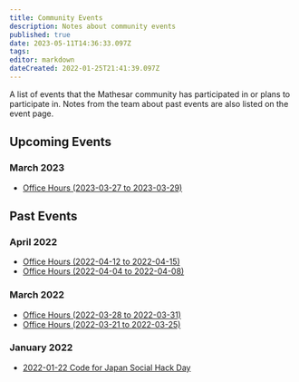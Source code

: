 ```yaml
---
title: Community Events
description: Notes about community events
published: true
date: 2023-05-11T14:36:33.097Z
tags: 
editor: markdown
dateCreated: 2022-01-25T21:41:39.097Z
---
```


A list of events that the Mathesar community has participated in or plans to participate in. Notes from the team about past events are also listed on the event page.

## Upcoming Events
<!--*None at the moment.*-->
### March 2023
- [Office Hours (2023-03-27 to 2023-03-29)](/en/community/events/2023-03-27-to-2023-03-29)

## Past Events
### April 2022
- [Office Hours (2022-04-12 to 2022-04-15)](/en/community/events/2022-04-12-to-2022-04-15)
- [Office Hours (2022-04-04 to 2022-04-08)](/en/community/events/2022-04-04-to-2022-04-08)

### March 2022
- [Office Hours (2022-03-28 to 2022-03-31)](/en/community/events/2022-03-28-to-2022-03-31)
- [Office Hours (2022-03-21 to 2022-03-25)](/en/community/events/2022-03-21-to-2022-03-25)

### January 2022
- [2022-01-22 Code for Japan Social Hack Day](/en/community/events/2022-01-22)



